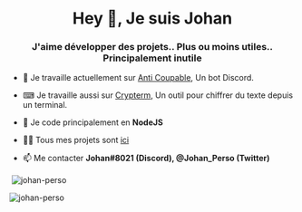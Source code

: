 <h1 align="center">Hey 👋, Je suis Johan</h1>
<h3 align="center">J'aime développer des projets.. Plus ou moins utiles.. Principalement inutile</h3>

- 🔭 Je travaille actuellement sur [Anti Coupable](https://anticoupable.tk), Un bot Discord.

- ⌨ Je travaille aussi sur [Crypterm](https://github.com/johan-perso/crypterm), Un outil pour chiffrer du texte depuis un terminal.

- 🌱 Je code principalement en **NodeJS**

- 👨‍💻 Tous mes projets sont [ici](https://johan-perso.tk)

- 📫 Me contacter **Johan#8021 (Discord), @Johan_Perso (Twitter)**

<p>&nbsp;<img align="center" src="https://github-readme-stats.vercel.app/api?username=johan-perso&show_icons=true&locale=en" alt="johan-perso" /></p>

<p><img align="left" src="https://github-readme-stats.vercel.app/api/top-langs?username=johan-perso&show_icons=true&locale=en&layout=compact" alt="johan-perso" /></p>

<!-- Fait avec https://rahuldkjain.github.io/gh-profile-readme-generator -->
